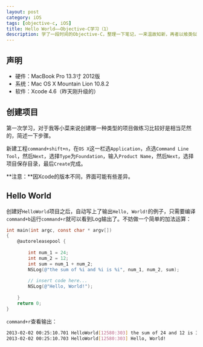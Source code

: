 ```yaml
---
layout: post
category: iOS
tags: [objective-c, iOS]
title: Hello World——Objective-C学习（1）
description: 学了一段时间的Objective-C，整理一下笔记，一来温故知新，再者以飨类似我这样的初学者。第一节当然是最经典的Hello World！
---
```


## 声明

 * 硬件：MacBook Pro 13.3寸 2012版
 * 系统：Mac OS X Mountain Lion 10.8.2
 * 软件：Xcode 4.6（昨天刚升级的）

## 创建项目

第一次学习，对于我等小菜来说创建哪一种类型的项目做练习比较好是相当茫然的，简述一下步骤。

新建工程`command+shift+n`，在`OS X`这一栏选`Application`，点选`Command Line Tool`，然后`Next`，选择`Type`为`Foundation`，输入`Product Name`，然后`Next`，选择项目保存目录，最后`Create`完成。

**注意：**因Xcode的版本不同，界面可能有些差异。

## Hello World

创建好`HelloWorld`项目之后，自动写上了输出`Hello, World!`的例子，只需要编译`command+b`运行`command+r`就可以看到Log输出了。不妨做一个简单的加法运算：

```objectivec
int main(int argc, const char * argv[])
{
    @autoreleasepool {
        
        int num_1 = 24;
        int num_2 = 12;
        int sum = num_1 + num_2;
        NSLog(@"the sum of %i and %i is %i", num_1, num_2, sum);
        
        // insert code here...
        NSLog(@"Hello, World!");
        
    }
    return 0;
}
```

`command+r`查看输出：

```bash
2013-02-02 00:25:10.701 HelloWorld[12580:303] the sum of 24 and 12 is 36
2013-02-02 00:25:10.703 HelloWorld[12580:303] Hello, World!
```
